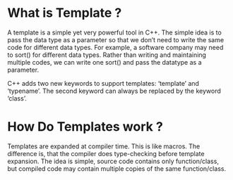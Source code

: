 <h1>What is Template ?</h1>

A template is a simple yet very powerful tool in C++. The simple idea is to pass the data type as a parameter so that we don’t need to write the same code for different data types. For example, a software company may need to sort() for different data types. Rather than writing and maintaining multiple codes, we can write one sort() and pass the datatype as a parameter. 

C++ adds two new keywords to support templates: ‘template’ and ‘typename’. The second keyword can always be replaced by the keyword ‘class’.

<h1>How Do Templates work ?</h1>

Templates are expanded at compiler time. This is like macros. The difference is, that the compiler does type-checking before template expansion. The idea is simple, source code contains only function/class, but compiled code may contain multiple copies of the same function/class.